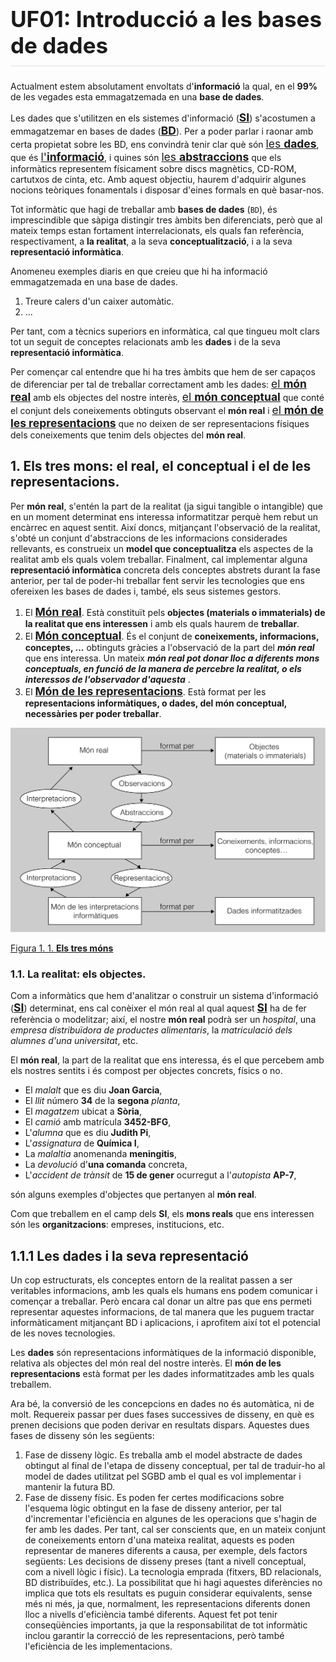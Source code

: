 <h1 style="font-size: 2.5em; padding-bottom: .3em; border-bottom: 2px solid #eaecef;">UF01: Introducció a les bases de dades</h1>

Actualment estem absolutament envoltats d'**informació** la qual, en el **99%** de les vegades esta emmagatzemada en una **base de dades**.

Les dades que s'utilitzen en els sistemes d'informació (<span style="font-size:1.25em; text-decoration:underline;">**SI**</span>) s'acostumen a emmagatzemar en bases de dades (<span style="font-size:1.25em; text-decoration:underline;">**BD**</span>). Per a poder parlar i raonar amb certa propietat sobre les BD, ens convindrà tenir clar què són <span style="font-size:1.25em; text-decoration:underline;">les **dades**</span>, que és <span style="font-size:1.25em; text-decoration:underline;">l'**informació**</span>, i quines són <span style="font-size:1.25em; text-decoration:underline;">les **abstraccions**</span> que els informàtics representem físicament sobre discs magnètics, CD-ROM, cartutxos de cinta, etc. Amb aquest objectiu, haurem d'adquirir algunes nocions teòriques fonamentals i disposar d'eines formals en què basar-nos.

Tot informàtic que hagi de treballar amb **bases de dades** (```BD```), és imprescindible que sàpiga distingir tres àmbits ben diferenciats, però que al mateix temps estan fortament interrelacionats, els quals fan referència, respectivament, a **la realitat**, a la seva **conceptualització**, i a la seva **representació informàtica**.

Anomeneu exemples diaris en que creieu que hi ha informació emmagatzemada en una base de dades.
1. Treure calers d'un caixer automàtic.
1. ...

Per tant, com a tècnics superiors en informàtica, cal que tingueu molt clars tot un seguit de conceptes relacionats amb les **dades** i de la seva **representació informàtica**.

Per començar cal entendre que hi ha tres àmbits que hem de ser capaços de diferenciar per tal de treballar correctament amb les dades: <span style="font-size:1.25em; text-decoration:underline;">el **món real**</span> amb els objectes del nostre interès, <span style="font-size:1.25em; text-decoration:underline;">el **món conceptual**</span> que conté el conjunt dels coneixements obtinguts observant el **món real** i <span style="font-size:1.25em; text-decoration:underline;">el **món de les representacions**</span> que no deixen de ser representacions físiques dels coneixements que tenim dels objectes del **món real**.

## 1. Els tres mons: el **real**, el **conceptual** i el de les **representacions**.

Per **món real**, s'entén la part de la realitat (ja sigui tangible o intangible) que en un moment determinat ens interessa informatitzar perquè hem rebut un encàrrec en aquest sentit. 
Així doncs, mitjançant l'observació de la realitat, s'obté un conjunt d'abstraccions de les informacions considerades rellevants, es construeix un **model que conceptualitza** els aspectes de la realitat amb els quals volem treballar. Finalment, cal implementar alguna **representació informàtica** concreta dels conceptes abstrets durant la fase anterior, per tal de poder-hi treballar fent servir les tecnologies que ens ofereixen les bases de dades i, també, els seus sistemes gestors.

1. El <span style="font-size:1.25em; text-decoration:underline;">**Món real**</span>. Està constituït pels **objectes (materials o immaterials) de la realitat que ens interessen** i amb els quals haurem de **treballar**.
1. El <span style="font-size:1.25em; text-decoration:underline;">**Món conceptual**</span>. És el conjunt de **coneixements, informacions, conceptes, ...** obtinguts gràcies a l'observació de la part del ***món real*** que ens interessa. Un mateix ***món real pot donar lloc a diferents mons conceptuals, en funció de la manera de percebre la realitat, o els interessos de l'observador d'aquesta*** .
1. El <span style="font-size:1.25em; text-decoration:underline;">**Món de les representacions**</span>. Està format per les **representacions informàtiques, o dades, del món conceptual, necessàries per poder treballar**.

![Figura 1. 1. **Els tres móns**](../images/ic10m2u1_01.png "Figura 1.1. Els tres móns")

[Figura 1. 1. **Els tres móns**](../images/ic10m2u1_01.png "Figura 1.1. Els tres móns.")

### 1.1. La realitat: **els objectes**.

Com a informàtics que hem d'analitzar o construir un sistema d'informació (<span style="font-size:1.25em; text-decoration:underline;">**SI**</span>) determinat, ens cal conèixer el món real al qual aquest <span style="font-size:1.25em; text-decoration:underline;">**SI**</span> ha de fer referència o modelitzar; així, el nostre **món real** podrà ser un *hospital*, una *empresa distribuïdora de productes alimentaris*, la *matriculació dels alumnes d'una universitat*, etc.

El **món real**, la part de la realitat que ens interessa, és el que percebem amb els nostres sentits i és compost per objectes concrets, físics o no.

* El *malalt* que es diu **Joan Garcia**,
* El *llit* número **34** de la **segona** *planta*,
* El *magatzem* ubicat a **Sòria**,
* El *camió* amb matrícula **3452-BFG**,
* L'*alumna* que es diu **Judith Pi**,
* L'*assignatura* de **Química I**,
* La *malaltia* anomenanda **meningitis**,
* La *devolució* d'**una comanda** concreta,
* L'*accident de trànsit* de **15 de gener** ocurregut a l'*autopista* **AP-7**,

són alguns exemples d'objectes que pertanyen al **món real**.

Com que treballem en el camp dels **SI**, els **mons reals** que ens interessen són les **organitzacions**: empreses, institucions, etc.

## 1.1.1 Les dades i la seva representació
Un cop estructurats, els conceptes entorn de la realitat passen a ser veritables informacions, amb les quals els humans ens podem comunicar i començar a treballar.
Però encara cal donar un altre pas que ens permeti representar aquestes informacions, de tal manera que les puguem tractar informàticament mitjançant BD i aplicacions, i aprofitem així tot el potencial de les noves tecnologies.

Les **dades** són representacions informàtiques de la informació disponible, relativa als objectes del món real del nostre interès.
El **món de les representacions** està format per les dades informatitzades amb les quals treballem.

Ara bé, la conversió de les concepcions en dades no és automàtica, ni de molt.
Requereix passar per dues fases successives de disseny, en què es prenen decisions que poden derivar en resultats dispars. Aquestes dues fases de disseny són les següents:
1. Fase de disseny lògic. Es treballa amb el model abstracte de dades obtingut al final de l'etapa de disseny conceptual, per tal de traduir-ho al model de dades utilitzat pel SGBD amb el qual es vol implementar i mantenir la futura BD.
1. Fase de disseny físic. Es poden fer certes modificacions sobre l'esquema lògic obtingut en la fase de disseny anterior, per tal d'incrementar l'eficiència en algunes de les operacions que s'hagin de fer amb les dades.
Per tant, cal ser conscients que, en un mateix conjunt de coneixements entorn d'una mateixa realitat, aquests es poden representar de maneres diferents a causa, per exemple, dels factors següents:
     Les decisions de disseny preses (tant a nivell conceptual, com a nivell lògic i físic).
     La tecnologia emprada (fitxers, BD relacionals, BD distribuïdes, etc.).
La possibilitat que hi hagi aquestes diferències no implica que tots els resultats es puguin considerar equivalents, sense més ni més, ja que, normalment, les representacions diferents donen lloc a nivells d'eficiència també diferents. Aquest fet pot tenir conseqüències importants, ja que la responsabilitat de tot informàtic inclou garantir la correcció de les representacions, però també l'eficiència de les implementacions.




